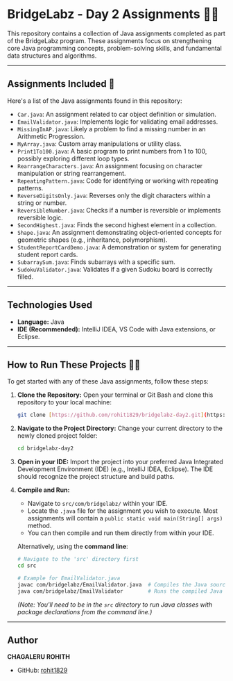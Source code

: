 # BridgeLabz - Day 2 Assignments 🧑‍💻

This repository contains a collection of Java assignments completed as part of the BridgeLabz program. These assignments focus on strengthening core Java programming concepts, problem-solving skills, and fundamental data structures and algorithms.

---

## Assignments Included 📂

Here's a list of the Java assignments found in this repository:

* `Car.java`: An assignment related to car object definition or simulation.
* `EmailValidator.java`: Implements logic for validating email addresses.
* `MissingInAP.java`: Likely a problem to find a missing number in an Arithmetic Progression.
* `MyArray.java`: Custom array manipulations or utility class.
* `Print1To100.java`: A basic program to print numbers from 1 to 100, possibly exploring different loop types.
* `RearrangeCharacters.java`: An assignment focusing on character manipulation or string rearrangement.
* `RepeatingPattern.java`: Code for identifying or working with repeating patterns.
* `ReverseDigitsOnly.java`: Reverses only the digit characters within a string or number.
* `ReversibleNumber.java`: Checks if a number is reversible or implements reversible logic.
* `SecondHighest.java`: Finds the second highest element in a collection.
* `Shape.java`: An assignment demonstrating object-oriented concepts for geometric shapes (e.g., inheritance, polymorphism).
* `StudentReportCardDemo.java`: A demonstration or system for generating student report cards.
* `SubarraySum.java`: Finds subarrays with a specific sum.
* `SudokuValidator.java`: Validates if a given Sudoku board is correctly filled.

---

## Technologies Used

* **Language:** Java
* **IDE (Recommended):** IntelliJ IDEA, VS Code with Java extensions, or Eclipse.

---

## How to Run These Projects 🏃‍♂️

To get started with any of these Java assignments, follow these steps:

1.  **Clone the Repository:**
    Open your terminal or Git Bash and clone this repository to your local machine:
    ```bash
    git clone [https://github.com/rohit1829/bridgelabz-day2.git](https://github.com/rohit1829/bridgelabz-day2.git)
    ```

2.  **Navigate to the Project Directory:**
    Change your current directory to the newly cloned project folder:
    ```bash
    cd bridgelabz-day2
    ```

3.  **Open in your IDE:**
    Import the project into your preferred Java Integrated Development Environment (IDE) (e.g., IntelliJ IDEA, Eclipse). The IDE should recognize the project structure and build paths.

4.  **Compile and Run:**
    * Navigate to `src/com/bridgelabz/` within your IDE.
    * Locate the `.java` file for the assignment you wish to execute. Most assignments will contain a `public static void main(String[] args)` method.
    * You can then compile and run them directly from within your IDE.

    Alternatively, using the **command line**:
    ```bash
    # Navigate to the 'src' directory first
    cd src

    # Example for EmailValidator.java
    javac com/bridgelabz/EmailValidator.java  # Compiles the Java source file
    java com/bridgelabz/EmailValidator        # Runs the compiled Java class
    ```
    *(Note: You'll need to be in the `src` directory to run Java classes with package declarations from the command line.)*

---

## Author

**CHAGALERU ROHITH**
* GitHub: [rohit1829](https://github.com/rohit1829)
